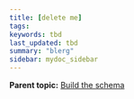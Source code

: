 ```yaml
---
title: [delete me]
tags:
keywords: tbd
last_updated: tbd
summary: "blerg"
sidebar: mydoc_sidebar
---
```



**Parent topic:** [Build the schema](../../admin/loading/create_schema.html)
